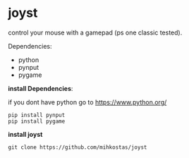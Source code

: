 # joyst
control your mouse with a gamepad (ps one classic tested).

Dependencies:
  - python
  - pynput
  - pygame
 
**install Dependencies**:

if you dont have python go to https://www.python.org/

    pip install pynput
    pip install pygame

**install joyst**

    git clone https://github.com/mihkostas/joyst
